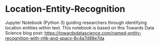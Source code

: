 # Location-Entity-Recognition

Jupyter Notebook (Python 3) guiding researchers through identifying location entities within text. This notebook is based on this Towards Data Science blog post: https://towardsdatascience.com/named-entity-recognition-with-nltk-and-spacy-8c4a7d88e7da

